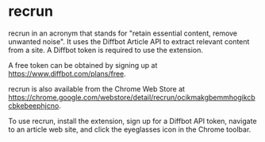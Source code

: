 recrun
======

recrun in an acronym that stands for "retain essential content, remove unwanted noise". It uses the Diffbot Article API to extract relevant content from a site. A Diffbot token is required to use the extension.

A free token can be obtained by signing up at https://www.diffbot.com/plans/free.

recrun is also available from the Chrome Web Store at https://chrome.google.com/webstore/detail/recrun/ocikmakgbemmhogikcbcbkebeephjcno.

To use recrun, install the extension, sign up for a Diffbot API token, navigate to an article web site, and click the eyeglasses icon in the Chrome toolbar.
